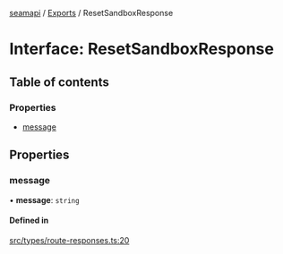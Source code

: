 [seamapi](../README.md) / [Exports](../modules.md) / ResetSandboxResponse

# Interface: ResetSandboxResponse

## Table of contents

### Properties

- [message](ResetSandboxResponse.md#message)

## Properties

### message

• **message**: `string`

#### Defined in

[src/types/route-responses.ts:20](https://github.com/hello-seam/seamapi-javascript/blob/main/src/types/route-responses.ts#L20)
